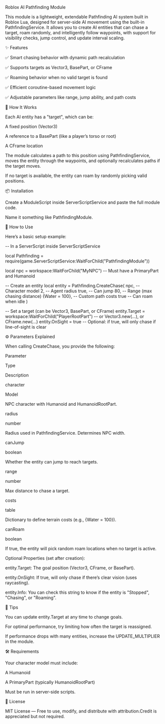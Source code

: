 Roblox AI Pathfinding Module

This module is a lightweight, extendable Pathfinding AI system built in Roblox Lua, designed for server-side AI movement using the built-in PathfindingService. It allows you to create AI entities that can chase a target, roam randomly, and intelligently follow waypoints, with support for visibility checks, jump control, and update interval scaling.

✨ Features

✅ Smart chasing behavior with dynamic path recalculation

✅ Supports targets as Vector3, BasePart, or CFrame

✅ Roaming behavior when no valid target is found

✅ Efficient coroutine-based movement logic

✅ Adjustable parameters like range, jump ability, and path costs

🧠 How It Works

Each AI entity has a "target", which can be:

A fixed position (Vector3)

A reference to a BasePart (like a player’s torso or root)

A CFrame location

The module calculates a path to this position using PathfindingService, moves the entity through the waypoints, and optionally recalculates paths if the target moves.

If no target is available, the entity can roam by randomly picking valid positions.

📦 Installation

Create a ModuleScript inside ServerScriptService and paste the full module code.

Name it something like PathfindingModule.

🚀 How to Use

Here’s a basic setup example:

-- In a ServerScript inside ServerScriptService

local Pathfinding = require(game.ServerScriptService:WaitForChild("PathfindingModule"))

local npc = workspace:WaitForChild("MyNPC") -- Must have a PrimaryPart and Humanoid

-- Create an entity
local entity = Pathfinding.CreateChase(
	npc,         -- Character model
	2,           -- Agent radius
	true,        -- Can jump
	80,          -- Range (max chasing distance)
	{Water = 100}, -- Custom path costs
	true         -- Can roam when idle
)

-- Set a target (can be Vector3, BasePart, or CFrame)
entity.Target = workspace:WaitForChild("PlayerRootPart") -- or Vector3.new(...), or CFrame.new(...)
entity.OnSight = true -- Optional: if true, will only chase if line-of-sight is clear

⚙️ Parameters Explained

When calling CreateChase, you provide the following:

Parameter

Type

Description

character

Model

NPC character with Humanoid and HumanoidRootPart.

radius

number

Radius used in PathfindingService. Determines NPC width.

canJump

boolean

Whether the entity can jump to reach targets.

range

number

Max distance to chase a target.

costs

table

Dictionary to define terrain costs (e.g., {Water = 100}).

canRoam

boolean

If true, the entity will pick random roam locations when no target is active.

Optional Properties (set after creation):

entity.Target: The goal position (Vector3, CFrame, or BasePart).

entity.OnSight: If true, will only chase if there’s clear vision (uses raycasting).

entity.Info: You can check this string to know if the entity is "Stopped", "Chasing", or "Roaming".

🧪 Tips

You can update entity.Target at any time to change goals.

For optimal performance, try limiting how often the target is reassigned.

If performance drops with many entities, increase the UPDATE_MULTIPLIER in the module.

🛠 Requirements

Your character model must include:

A Humanoid

A PrimaryPart (typically HumanoidRootPart)

Must be run in server-side scripts.

🧾 License

MIT License — Free to use, modify, and distribute with attribution.Credit is appreciated but not required.

